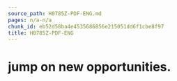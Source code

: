 ```yaml
---
source_path: H0785Z-PDF-ENG.md
pages: n/a-n/a
chunk_id: eb52d58ba4e4535686856e215051dd6f1cbe8f97
title: H0785Z-PDF-ENG
---
```

# jump on new opportunities.
